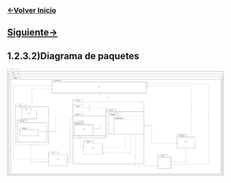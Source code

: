 ### [<-Volver Inicio](README.md)
## [Siguiente->](1.2.4.1.md)
## 1.2.3.2)Diagrama de paquetes
![](Archivadr\Diagrama_paquetes.drawio.png)